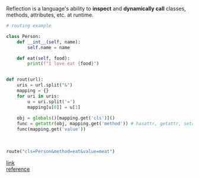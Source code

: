 Reflection is a language's ability to **inspect** and **dynamically call** classes, methods, attributes, etc. at runtime.


```py
# routing example

class Person:
    def __int__(self, name):
        self.name = name

    def eat(self, food):
        print(f"I love eat {food}")


def rout(url):
    uris = url.split("&")
    mapping = {}
    for uri in uris:
        u = uri.split('=')
        mapping[u[0]] = u[1]
        
    obj = globals()[mapping.get('cls')]()
    func = getattr(obj, mapping.get('method')) # hasattr, getattr, setattr
    func(mapping.get('value'))
    
    
    
route("cls=Person&method=eat&value=meat")

```
[link](https://www.jianshu.com/p/4175f21a18c7)      
[reference](https://www.liujiangblog.com/course/python/48)





